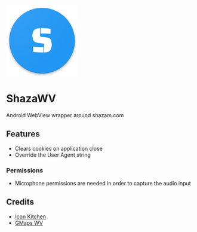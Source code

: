 ![](./icon/shazawv.png)

# ShazaWV

Android WebView wrapper around shazam.com

## Features

- Clears cookies on application close
- Override the User Agent string

### Permissions

- Microphone permissions are needed in order to capture the audio input

## Credits

- [Icon Kitchen](https://icon.kitchen)
- [GMaps WV](https://gitlab.com/divested-mobile/maps)
